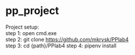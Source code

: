 # pp_project

Project setup:  
step 1: open cmd.exe  
step 2: git clone https://github.com/mkrvsk/PPlab4  
step 3: cd {path}/PPlab4
step 4: pipenv install
